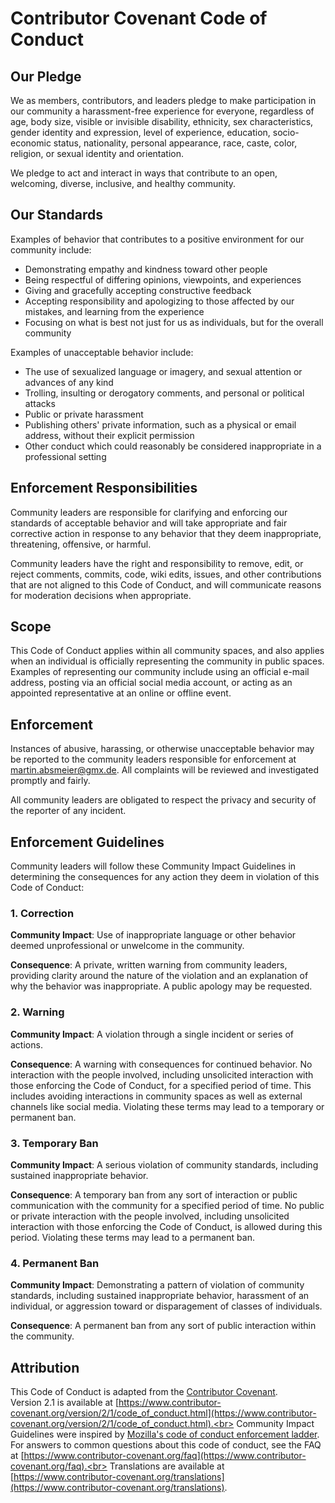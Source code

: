 # Contributor Covenant Code of Conduct

## Our Pledge

We as members, contributors, and leaders pledge to make participation in our community a harassment-free experience for 
everyone, regardless of age, body size, visible or invisible disability, ethnicity, sex characteristics, gender identity 
and expression, level of experience, education, socio-economic status, nationality, personal appearance, race, caste, 
color, religion, or sexual identity and orientation.

We pledge to act and interact in ways that contribute to an open, welcoming, diverse, inclusive, and healthy community.

## Our Standards

Examples of behavior that contributes to a positive environment for our community include:
* Demonstrating empathy and kindness toward other people
* Being respectful of differing opinions, viewpoints, and experiences
* Giving and gracefully accepting constructive feedback
* Accepting responsibility and apologizing to those affected by our mistakes, and learning from the experience
* Focusing on what is best not just for us as individuals, but for the overall community

Examples of unacceptable behavior include:
* The use of sexualized language or imagery, and sexual attention or advances of any kind
* Trolling, insulting or derogatory comments, and personal or political attacks
* Public or private harassment
* Publishing others' private information, such as a physical or email address, without their explicit permission
* Other conduct which could reasonably be considered inappropriate in a professional setting

## Enforcement Responsibilities

Community leaders are responsible for clarifying and enforcing our standards of acceptable behavior and will take 
appropriate and fair corrective action in response to any behavior that they deem inappropriate, threatening, offensive,
or harmful.

Community leaders have the right and responsibility to remove, edit, or reject comments, commits, code, wiki edits, 
issues, and other contributions that are not aligned to this Code of Conduct, and will communicate reasons for moderation
decisions when appropriate.

## Scope

This Code of Conduct applies within all community spaces, and also applies when an individual is officially representing 
the community in public spaces. Examples of representing our community include using an official e-mail address,
posting via an official social media account, or acting as an appointed representative at an online or offline event.

## Enforcement

Instances of abusive, harassing, or otherwise unacceptable behavior may be reported to the community leaders responsible
for enforcement at [martin.absmeier@gmx.de](mailto:martin.absmeier@gmx.de). All complaints will be reviewed and 
investigated promptly and fairly.

All community leaders are obligated to respect the privacy and security of the reporter of any incident.

## Enforcement Guidelines

Community leaders will follow these Community Impact Guidelines in determining the consequences for any action they 
deem in violation of this Code of Conduct:

### 1. Correction

**Community Impact**: Use of inappropriate language or other behavior deemed unprofessional or unwelcome in the community.

**Consequence**: A private, written warning from community leaders, providing clarity around the nature of the violation
and an explanation of why the behavior was inappropriate. A public apology may be requested.

### 2. Warning

**Community Impact**: A violation through a single incident or series of actions.

**Consequence**: A warning with consequences for continued behavior. No interaction with the people involved, including 
unsolicited interaction with those enforcing the Code of Conduct, for a specified period of time. This includes avoiding 
interactions in community spaces as well as external channels like social media. Violating these terms may lead to a 
temporary or permanent ban.

### 3. Temporary Ban

**Community Impact**: A serious violation of community standards, including sustained inappropriate behavior.

**Consequence**: A temporary ban from any sort of interaction or public communication with the community for a specified
period of time. No public or private interaction with the people involved, including unsolicited interaction with those 
enforcing the Code of Conduct, is allowed during this period. Violating these terms may lead to a permanent ban.

### 4. Permanent Ban

**Community Impact**: Demonstrating a pattern of violation of community standards, including sustained inappropriate 
behavior, harassment of an individual, or aggression toward or disparagement of classes of individuals.

**Consequence**: A permanent ban from any sort of public interaction within the community.

## Attribution

This Code of Conduct is adapted from the [Contributor Covenant](https://www.contributor-covenant.org).<br>
Version 2.1 is available at [https://www.contributor-covenant.org/version/2/1/code_of_conduct.html](https://www.contributor-covenant.org/version/2/1/code_of_conduct.html).<br>
Community Impact Guidelines were inspired by [Mozilla's code of conduct enforcement ladder](https://github.com/mozilla/diversity).<br>
For answers to common questions about this code of conduct, see the FAQ at [https://www.contributor-covenant.org/faq](https://www.contributor-covenant.org/faq).<br>
Translations are available at [https://www.contributor-covenant.org/translations](https://www.contributor-covenant.org/translations).
